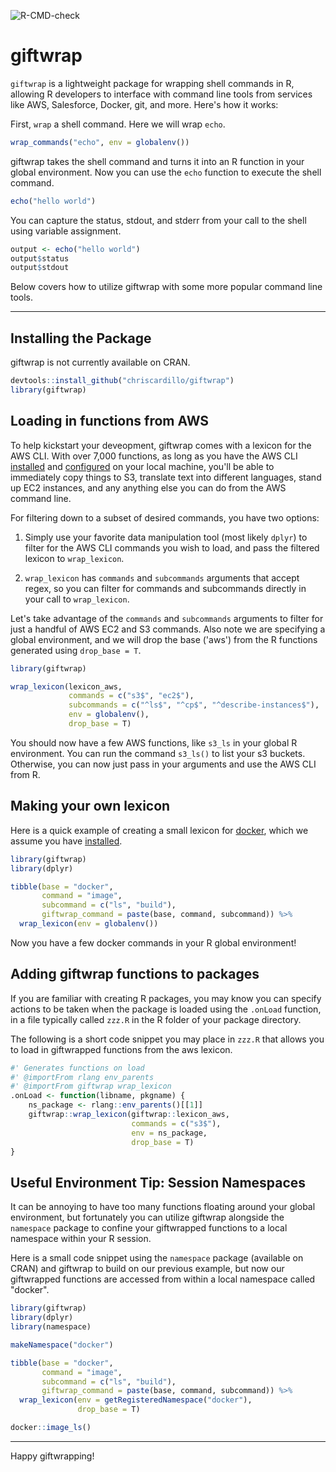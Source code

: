 <!-- badges: start -->
![R-CMD-check](https://github.com/chriscardillo/giftwrap/workflows/R-CMD-check/badge.svg)
<!-- badges: end -->

# giftwrap
`giftwrap` is a lightweight package for wrapping shell commands in R, allowing R developers to interface with command line tools from services like AWS, Salesforce, Docker, git, and more. Here's how it works: 

First, `wrap` a shell command. Here we will wrap `echo`.

```r
wrap_commands("echo", env = globalenv())
```

giftwrap takes the shell command and turns it into an R function in your global environment. Now you can use the `echo` function to execute the shell command.

```r
echo("hello world")
```

You can capture the status, stdout, and stderr from your call to the shell using variable assignment.

```r
output <- echo("hello world")
output$status
output$stdout
```

Below covers how to utilize giftwrap with some more popular command line tools.

-----

## Installing the Package

giftwrap is not currently available on CRAN.

```r
devtools::install_github("chriscardillo/giftwrap")
library(giftwrap)
```

## Loading in functions from AWS

To help kickstart your deveopment, giftwrap comes with a lexicon for the AWS CLI. With over 7,000 functions, as long as you have the AWS CLI [installed](https://docs.aws.amazon.com/cli/latest/userguide/cli-chap-install.html) and [configured](https://docs.aws.amazon.com/cli/latest/userguide/cli-chap-configure.html) on your local machine, you'll be able to immediately copy things to S3, translate text into different languages, stand up EC2 instances, and any anything else you can do from the AWS command line.

For filtering down to a subset of desired commands, you have two options:

1) Simply use your favorite data manipulation tool (most likely `dplyr`) to filter for the AWS CLI commands you wish to load, and pass the filtered lexicon to `wrap_lexicon`.

2) `wrap_lexicon` has `commands` and `subcommands` arguments that accept regex, so you can filter for commands and subcommands directly in your call to `wrap_lexicon`.

Let's take advantage of the `commands` and `subcommands` arguments to filter for just a handful of AWS EC2 and S3 commands. Also note we are specifying a global environment, and we will drop the base ('aws') from the R functions generated using `drop_base = T`.

```r
library(giftwrap)

wrap_lexicon(lexicon_aws,
             commands = c("s3$", "ec2$"),
             subcommands = c("^ls$", "^cp$", "^describe-instances$"),
             env = globalenv(),
             drop_base = T)
```

You should now have a few AWS functions, like `s3_ls` in your global R environment. You can run the command `s3_ls()` to list your s3 buckets. Otherwise, you can now just pass in your arguments and use the AWS CLI from R.

## Making your own lexicon

Here is a quick example of creating a small lexicon for [docker](http://docker.io/), which we assume you have [installed](https://docs.docker.com/get-docker/).

```r
library(giftwrap)
library(dplyr)

tibble(base = "docker",
       command = "image",
       subcommand = c("ls", "build"),
       giftwrap_command = paste(base, command, subcommand)) %>%
  wrap_lexicon(env = globalenv())
```

Now you have a few docker commands in your R global environment!

## Adding giftwrap functions to packages

If you are familiar with creating R packages, you may know you can specify actions to be taken when the package is loaded using the `.onLoad` function, in a file typically called `zzz.R` in the R folder of your package directory.

The following is a short code snippet you may place in `zzz.R` that allows you to load in giftwrapped functions from the aws lexicon.

```r
#' Generates functions on load
#' @importFrom rlang env_parents
#' @importFrom giftwrap wrap_lexicon
.onLoad <- function(libname, pkgname) {
    ns_package <- rlang::env_parents()[[1]]
    giftwrap::wrap_lexicon(giftwrap::lexicon_aws,
                           commands = c("s3$"),
                           env = ns_package,
                           drop_base = T)
}
```

## Useful Environment Tip: Session Namespaces

It can be annoying to have too many functions floating around your global environment, but fortunately you can utilize giftwrap alongside the `namespace` package to confine your giftwrapped functions to a local namespace within your R session.

Here is a small code snippet using the `namespace` package (available on CRAN) and giftwrap to build on our previous example, but now our giftwrapped functions are accessed from within a local namespace called "docker".

```r
library(giftwrap)
library(dplyr)
library(namespace)

makeNamespace("docker")

tibble(base = "docker",
       command = "image",
       subcommand = c("ls", "build"),
       giftwrap_command = paste(base, command, subcommand)) %>%
  wrap_lexicon(env = getRegisteredNamespace("docker"),
               drop_base = T)

docker::image_ls()
```

-----

Happy giftwrapping!
